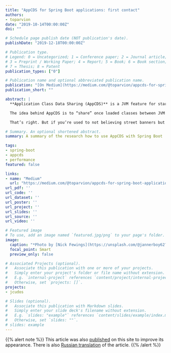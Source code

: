 ```yaml
---
title: "AppCDS for Spring Boot applications: first contact"
authors:
- toparvion
date: "2019-10-14T00:00:00Z"
doi: ""

# Schedule page publish date (NOT publication's date).
publishDate: "2019-12-18T00:00:00Z"

# Publication type.
# Legend: 0 = Uncategorized; 1 = Conference paper; 2 = Journal article;
# 3 = Preprint / Working Paper; 4 = Report; 5 = Book; 6 = Book section;
# 7 = Thesis; 8 = Patent
publication_types: ["0"]

# Publication name and optional abbreviated publication name.
publication: "[On Medium](https://medium.com/@toparvion/appcds-for-spring-boot-applications-first-contact-6216db6a4194)"
publication_short: ""

abstract: |
  **Application Class Data Sharing (AppCDS)** is a JVM feature for startup acceleration and memory saving. Originated from HotSpot of JDK 1.5 (back in 2004), it had been staying quite limited and partly commercial for a long time. But in OpenJDK 10 (2018), it became widely available and significantly more applicable. Moreover, recently released Java 13 made the feature application even more simple.

  The idea behind AppCDS is to “share” once loaded classes between JVM instances on the same host. It seems that it should be fit for microservices, especially for Spring Boot “broilers” that have thousands of library classes, because the JVM would not need to load (parse and verify) those classes on every start of every instance, and those classes would not duplicate in memory. Consequently, the startup should become faster and memory footprint should be smaller. Sounds great, doesn’t it?

  That’s right. But if you’re used to not believing street banners but checked facts and measures, then welcome aboard! Let’s find out what it’s like truly…

# Summary. An optional shortened abstract.
summary: A summary of the research how to use AppCDS with Spring Boot

tags:
- spring-boot
- appcds
- performance
featured: false

links:
- name: "Medium"
  url: "https://medium.com/@toparvion/appcds-for-spring-boot-applications-first-contact-6216db6a4194"
url_pdf: ''
url_code: ''
url_dataset: ''
url_poster: ''
url_project: ''
url_slides: ''
url_source: ''
url_video: ''

# Featured image
# To use, add an image named `featured.jpg/png` to your page's folder.
image:
  caption: "*Photo by [Nick Fewings](https://unsplash.com/@jannerboy62?utm_source=unsplash&utm_medium=referral&utm_content=creditCopyText) on [Unsplash](https://unsplash.com/s/photos/locomotive-building?utm_source=unsplash&utm_medium=referral&utm_content=creditCopyText)*"
  focal_point: Smart
  preview_only: false

# Associated Projects (optional).
#   Associate this publication with one or more of your projects.
#   Simply enter your project's folder or file name without extension.
#   E.g. `internal-project` references `content/project/internal-project/index.md`.
#   Otherwise, set `projects: []`.
projects:
- jcudos

# Slides (optional).
#   Associate this publication with Markdown slides.
#   Simply enter your slide deck's filename without extension.
#   E.g. `slides: "example"` references `content/slides/example/index.md`.
#   Otherwise, set `slides: ""`.
# slides: example
---
```

{{% alert note %}}
This article was also [published](/en/post/2019/10/appcds-with-spring-boot/) on this site to improve its appearance. There is also [Russian translation](/post/2019/10/appcds-with-spring-boot/) of the article.
{{% /alert %}}

